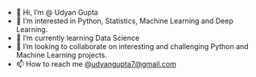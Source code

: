 - 👋 Hi, I’m @ Udyan Gupta
- 👀 I’m interested in Python, Statistics, Machine Learning and Deep Learning.
- 🌱 I’m currently learning Data Science
- 💞️ I’m looking to collaborate on interesting and challenging Python and Machine Learning projects.
- 📫 How to reach me @udyangupta7@gmail.com 

<!---
udyangupta7/udyangupta7 is a ✨ special ✨ repository because its `README.md` (this file) appears on your GitHub profile.
You can click the Preview link to take a look at your changes.
--->
